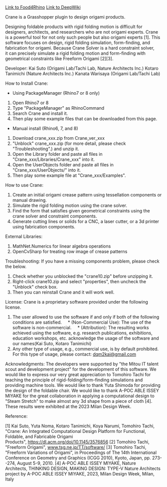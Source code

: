 [Link to Food4Rhino](https://www.food4rhino.com/en/app/crane)
[Link to DeepWiki](https://deepwiki.com/KaiSut0/Crane)

Crane is a Grasshopper plugin to design origami products.

Designing foldable products with rigid folding motion is difficult for designers, architects, and researchers who are not origami experts. Crane is a powerful tool for not only such people but also origami experts [1]. This software focuses on design, rigid folding simulation, form-finding, and fabrication for origami. Because Crane Solver is a hard constraint solver, it can precisely simulate a rigid folding motion and form-finding with geometrical constraints like Freeform Origami [2][3].

Developer:
Kai Suto (Origami Lab/Tachi Lab, Nature Architects Inc.)
Kotaro Tanimichi (Nature Architects Inc.)
Kanata Warisaya (Origami Lab/Tachi Lab)

How to Install Crane:
- Using PackageManager (Rhino7 or 8 only)
1. Open Rhino7 or 8
2. Type "PackageManager" as RhinoCommand
3. Search Crane and install it.
4. Then play some example files that can be downloaded from this page.
- Manual install (Rhino6, 7, and 8)
1. Download crane_xxx.zip from Crane_ver_xxx
2. "Unblock" crane_xxx.zip (for more detail, please check "Troubleshooting".) and unzip it.
3. Open the Library folder and paste all files in "Crane_xxx/Libraries/Crane_xxx" into it.
4. Open the UserObjects folder and paste all files in "Crane_xxx/UserObjects/" into it.
5. Then play some example file at "Crane_xxx/Examples".

How to use Crane:
1. Create an initial origami crease pattern using tessellation components or manual drawing.
2. Simulate the rigid folding motion using the crane solver.
3. Find the form that satisfies given geometrical constraints using the crane solver and constraint components.
4. Generate cutting lines or solids for a CNC, a laser cutter, or a 3d printer using fabrication components.

External Libraries:
1. MathNet.Numerics for linear algebra operations
2. OpenCvSharp for treating row image of crease patterns

Troubleshooting:
If you have a missing components problem, please check the below.
1. Check whether you unblocked the "crane10.zip" before unzipping it.
2. Right-click crane10.zip and select "properties", then uncheck the "Unblock" check box.
3. Then you can reinstall Crane and it will work well.

License:
Crane is a proprietary software provided under the following license.
1. The user allowed to use the software if and only if both of the following conditions are satisfied.
    * (Non-Commercial Use): The use of the software is non-commercial.
    * (Attribution): The resulting works achieved using the software, e.g. research publications, exhibitions, education workshops, etc. acknowledge the usage of the software and our names(Kai Suto, Kotaro Tanimichi)
2. Any other type of usage, e.g., commercial use, is by default prohibited. For this type of usage, please contact: dqm2kai@gmail.com

Acknowledgments:
The developers were supported by "the Mitou IT talent scout and development project" for the development of this software.
We would like to express our very great appreciation to Tomohiro Tachi for teaching the principle of rigid-folding/form-finding simulations and providing machine tools.
We would like to thank Yuta Shimoda for providing the design of the foldable chair.
We would like to thank A-POC ABLE ISSEY MIYAKE for the great collaboration in applying a computational design to "Steam Stretch" to make almost any 3d shape from a piece of cloth [4]. These results were exhibited at the 2023 Milan Design Week.

Reference:

[1] Kai Suto, Yuta Noma, Kotaro Tanimichi, Koya Narumi, Tomohiro Tachi, "Crane: An Integrated Computational Design Platform for Functional, Foldable, and Fabricable Origami Products", https://dl.acm.org/doi/10.1145/3576856
[2] Tomohiro Tachi, "Freeform Origami", www.tsg.ne.jp/TT/software/
[3] Tomohiro Tachi, "Freeform Variations of Origami", in Proceedings of The 14th International Conference on Geometry and Graphics (ICGG 2010), Kyoto, Japan, pp. 273--274, August 5-9, 2010.
[4] A-POC ABLE ISSEY MIYAKE, Nature Architects, THINKING DESIGN, MAKING DESIGN: TYPE-V Nature Architects project by A-POC ABLE ISSEY MIYAKE, 2023, Milan Design Week, Milan, Italy
